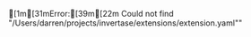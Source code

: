 
[1m[31mError:[39m[22m Could not find "/Users/darren/projects/invertase/extensions/extension.yaml""
